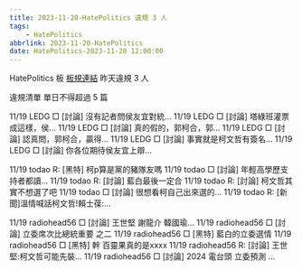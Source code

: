 ```yaml
---
title: 2023-11-20-HatePolitics 違規 3 人
tags:
    - HatePolitics
abbrlink: 2023-11-20-HatePolitics
date: HatePolitics-2023-11-20 12:00:00
---
```

HatePolitics 板 [板規連結](https://www.ptt.cc/bbs/HatePolitics/M.1617115262.A.D60.html)
昨天違規 3 人
<!-- more -->

違規清單
單日不得超過 5 篇

11/19 LEDG □ [討論] 沒有記者問侯友宜對統…
11/19 LEDG □ [討論] 塔綠班灌票成這樣，侯…
11/19 LEDG □ [討論] 真的假的，郭柯合，郭…
11/19 LEDG □ [討論] 認真問，郭柯合，贏得…
11/19 LEDG □ [討論] 事實就是柯文哲有簽名…
11/19 LEDG □ [討論] 你各位期待侯友宜上辯…

11/19 todao R: [黑特] 柯p算是黨的豬隊友嗎
11/19 todao □ [討論] 年輕高學歷支持者都讀…
11/19 todao R: [討論] 藍白最後一定合
11/19 todao R: [討論] 柯文哲其實不想選了吧
11/19 todao □ [討論] 很想看柯自己出來選的…
11/19 todao R: [新聞]溫情喊話柯文哲!賴士葆:…

11/19 radiohead56 □ [討論] 王世堅 謝龍介 韓國瑜…
11/19 radiohead56 □ [討論] 立委席次比總統重要 之二
11/19 radiohead56 □ [黑特] 藍白的立委選情
11/19 radiohead56 □ [黑特] 幹 百靈果真的是xxxx
11/19 radiohead56 R: [討論] 王世堅:柯文哲可能先裝…
11/19 radiohead56 □ [討論] 2024 電台頭 立委預測 …
